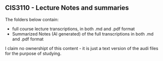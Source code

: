 ## CIS3110 - Lecture Notes and summaries

The folders below contain:
  - full course lecture transcriptions, in both .md and .pdf format
  - Summarized Notes (AI generated) of the full transcriptions in both .md and .pdf format

I claim no ownershipt of this content - it is just a text version of the audi files for the purpose of studying.
